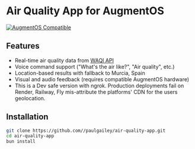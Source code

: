 # Air Quality App for AugmentOS

[![AugmentOS Compatible](https://img.shields.io/badge/AugmentOS-1.2%2B-blue)](https://docs.augmentos.org)

## Features

- Real-time air quality data from [WAQI API](https://waqi.info/)
- Voice command support ("What's the air like?", "Air quality", etc.)
- Location-based results with fallback to Murcia, Spain
- Visual and audio feedback (requires compatible AugmentOS hardware)
- This is a Dev safe version with ngrok. Production deployments fail on Render, Railway, Fly mis-attribute the platforms' CDN for the users geolocation.

## Installation

```bash
git clone https://github.com//paulgailey/air-quality-app.git
cd air-quality-app
bun install
